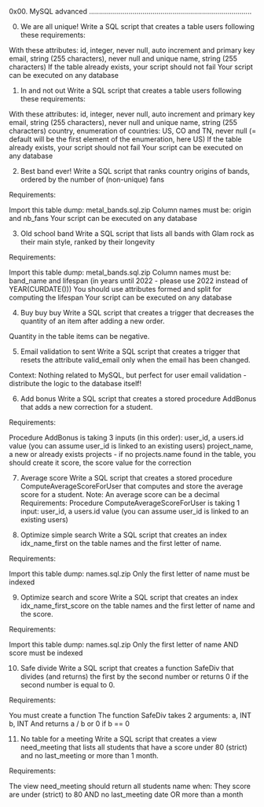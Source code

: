 0x00. MySQL advanced 
.................................................................................. 


0. We are all unique! 
Write a SQL script that creates a table users following these requirements:

With these attributes:
id, integer, never null, auto increment and primary key
email, string (255 characters), never null and unique
name, string (255 characters)
If the table already exists, your script should not fail
Your script can be executed on any database 


1. In and not out 
Write a SQL script that creates a table users following these requirements:

With these attributes:
id, integer, never null, auto increment and primary key
email, string (255 characters), never null and unique
name, string (255 characters)
country, enumeration of countries: US, CO and TN, never null (= default will be the first element of the enumeration, here US)
If the table already exists, your script should not fail
Your script can be executed on any database 


2. Best band ever! 
Write a SQL script that ranks country origins of bands, ordered by the number of (non-unique) fans

Requirements:

Import this table dump: metal_bands.sql.zip
Column names must be: origin and nb_fans
Your script can be executed on any database 


3. Old school band 
Write a SQL script that lists all bands with Glam rock as their main style, ranked by their longevity

Requirements:

Import this table dump: metal_bands.sql.zip
Column names must be: band_name and lifespan (in years until 2022 - please use 2022 instead of YEAR(CURDATE()))
You should use attributes formed and split for computing the lifespan
Your script can be executed on any database 


4. Buy buy buy 
Write a SQL script that creates a trigger that decreases the quantity of an item after adding a new order.

Quantity in the table items can be negative. 


5. Email validation to sent 
Write a SQL script that creates a trigger that resets the attribute valid_email only when the email has been changed.

Context: Nothing related to MySQL, but perfect for user email validation - distribute the logic to the database itself! 


6. Add bonus 
Write a SQL script that creates a stored procedure AddBonus that adds a new correction for a student.

Requirements:

Procedure AddBonus is taking 3 inputs (in this order):
user_id, a users.id value (you can assume user_id is linked to an existing users)
project_name, a new or already exists projects - if no projects.name found in the table, you should create it
score, the score value for the correction 


7. Average score 
Write a SQL script that creates a stored procedure ComputeAverageScoreForUser that computes and store the average score for a student. Note: An average score can be a decimal 
Requirements:
Procedure ComputeAverageScoreForUser is taking 1 input:
user_id, a users.id value (you can assume user_id is linked to an existing users) 


8. Optimize simple search 
Write a SQL script that creates an index idx_name_first on the table names and the first letter of name.

Requirements:

Import this table dump: names.sql.zip
Only the first letter of name must be indexed 


9. Optimize search and score 
Write a SQL script that creates an index idx_name_first_score on the table names and the first letter of name and the score.

Requirements:

Import this table dump: names.sql.zip
Only the first letter of name AND score must be indexed 


10. Safe divide 
Write a SQL script that creates a function SafeDiv that divides (and returns) the first by the second number or returns 0 if the second number is equal to 0.

Requirements:

You must create a function
The function SafeDiv takes 2 arguments:
a, INT
b, INT
And returns a / b or 0 if b == 0 


11. No table for a meeting 
Write a SQL script that creates a view need_meeting that lists all students that have a score under 80 (strict) and no last_meeting or more than 1 month.

Requirements:

The view need_meeting should return all students name when:
They score are under (strict) to 80
AND no last_meeting date OR more than a month
